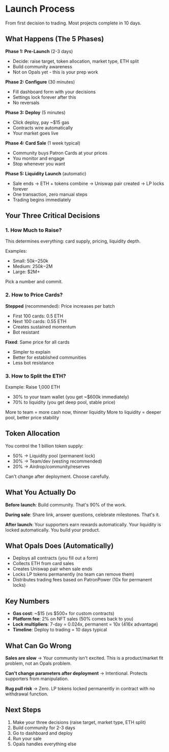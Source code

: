 # Launch Process

From first decision to trading. Most projects complete in 10 days.

## What Happens (The 5 Phases)

**Phase 1: Pre-Launch** (2-3 days)
- Decide: raise target, token allocation, market type, ETH split
- Build community awareness
- Not on Opals yet - this is your prep work

**Phase 2: Configure** (30 minutes)
- Fill dashboard form with your decisions
- Settings lock forever after this
- No reversals

**Phase 3: Deploy** (5 minutes)
- Click deploy, pay ~$15 gas
- Contracts wire automatically
- Your market goes live

**Phase 4: Card Sale** (1 week typical)
- Community buys Patron Cards at your prices
- You monitor and engage
- Stop whenever you want

**Phase 5: Liquidity Launch** (automatic)
- Sale ends → ETH + tokens combine → Uniswap pair created → LP locks forever
- One transaction, zero manual steps
- Trading begins immediately

## Your Three Critical Decisions

### 1. How Much to Raise?

This determines everything: card supply, pricing, liquidity depth.

Examples:
- Small: $50k-$250k
- Medium: $250k-$2M
- Large: $2M+

Pick a number and commit.

### 2. How to Price Cards?

**Stepped** (recommended): Price increases per batch
- First 100 cards: 0.5 ETH
- Next 100 cards: 0.55 ETH
- Creates sustained momentum
- Bot resistant

**Fixed**: Same price for all cards
- Simpler to explain
- Better for established communities
- Less bot resistance

### 3. How to Split the ETH?

Example: Raise 1,000 ETH
- 30% to your team wallet (you get ~$600k immediately)
- 70% to liquidity (you get deep pool, stable price)

More to team = more cash now, thinner liquidity
More to liquidity = deeper pool, better price stability

## Token Allocation

You control the 1 billion token supply:
- 50% → Liquidity pool (permanent lock)
- 30% → Team/dev (vesting recommended)
- 20% → Airdrop/community/reserves

Can't change after deployment. Choose carefully.

## What You Actually Do

**Before launch**: Build community. That's 90% of the work.

**During sale**: Share link, answer questions, celebrate milestones. That's it.

**After launch**: Your supporters earn rewards automatically. Your liquidity is locked automatically. You build your product.

## What Opals Does (Automatically)

- Deploys all contracts (you fill out a form)
- Collects ETH from card sales
- Creates Uniswap pair when sale ends
- Locks LP tokens permanently (no team can remove them)
- Distributes trading fees based on PatronPower (10x for permanent locks)

## Key Numbers

- **Gas cost**: ~$15 (vs $500+ for custom contracts)
- **Platform fee**: 2% on NFT sales (50% comes back to you)
- **Lock multipliers**: 7-day = 0.024x, permanent = 10x (416x advantage)
- **Timeline**: Deploy to trading = 10 days typical

## What Can Go Wrong

**Sales are slow** → Your community isn't excited. This is a product/market fit problem, not an Opals problem.

**Can't change parameters after deployment** → Intentional. Protects supporters from manipulation.

**Rug pull risk** → Zero. LP tokens locked permanently in contract with no withdrawal function.

## Next Steps

1. Make your three decisions (raise target, market type, ETH split)
2. Build community for 2-3 days
3. Go to dashboard and deploy
4. Run your sale
5. Opals handles everything else